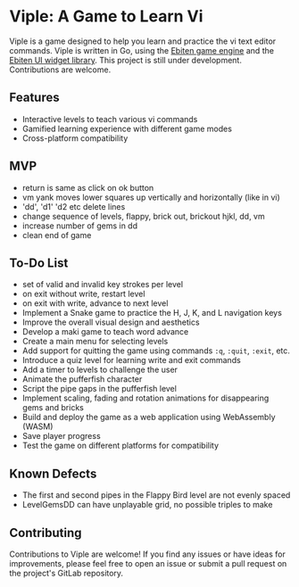 # Viple: A Game to Learn Vi

Viple is a game designed to help you learn and practice the vi text editor commands. Viple is written in Go, using the [Ebiten game engine](https://ebitengine.org/) and the [Ebiten UI widget library](https://ebitenui.github.io/). This project is still under development. Contributions are welcome.

## Features

- Interactive levels to teach various vi commands
- Gamified learning experience with different game modes
- Cross-platform compatibility

## MVP
- return is same as click on ok button
- vm yank moves lower squares up vertically and horizontally (like in vi)
- 'dd', 'd1' 'd2 etc delete lines
- change sequence of levels, flappy, brick out, brickout hjkl, dd, vm
- increase number of gems in dd 
- clean end of game


## To-Do List
- set of valid and invalid key strokes per level
- on exit without write, restart level
- on exit with write, advance to next level
- Implement a Snake game to practice the H, J, K, and L navigation keys
- Improve the overall visual design and aesthetics
- Develop a maki game to teach word advance 
- Create a main menu for selecting levels 
- Add support for quitting the game using commands `:q`, `:quit`, `:exit`, etc.
- Introduce a quiz level for learning write and exit commands
- Add a timer to levels to challenge the user
- Animate the pufferfish character
- Script the pipe gaps in the pufferfish level
- Implement scaling, fading and rotation animations for disappearing gems and bricks
- Build and deploy the game as a web application using WebAssembly (WASM)
- Save player progress
- Test the game on different platforms for compatibility

## Known Defects

- The first and second pipes in the Flappy Bird level are not evenly spaced
- LevelGemsDD can have unplayable grid, no possible triples to make

## Contributing

Contributions to Viple are welcome! If you find any issues or have ideas for improvements, please feel free to open an issue or submit a pull request on the project's GitLab repository.
